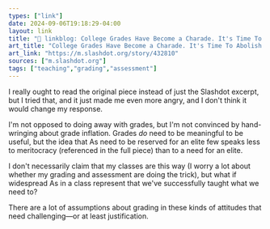 ```yaml
---
types: ["link"]
date: 2024-09-06T19:18:29-04:00
layout: link
title: "🔗 linkblog: College Grades Have Become a Charade. It's Time To Abolish Them. - Slashdot'"
art_title: "College Grades Have Become a Charade. It's Time To Abolish Them. - Slashdot"
art_link: "https://m.slashdot.org/story/432810"
sources: ["m.slashdot.org"]
tags: ["teaching","grading","assessment"]
---
```

I really ought to read the original piece instead of just the Slashdot excerpt, but I tried that, and it just made me even more angry, and I don't think it would change my response.

I'm not opposed to doing away with grades, but I'm not convinced by hand-wringing about grade inflation. Grades *do* need to be meaningful to be useful, but the idea that As need to be reserved for an elite few speaks less to meritocracy (referenced in the full piece) than to a need for an elite. 

I don't necessarily claim that my classes are this way (I worry a lot about whether my grading and assessment are doing the trick), but what if widespread As in a class represent that we've successfully taught what we need to?

There are a lot of assumptions about grading in these kinds of attitudes that need challenging—or at least justification.
